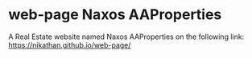 # web-page Naxos AAProperties
A Real Estate website named Naxos AAProperties on the following link:
https://nikathan.github.io/web-page/
